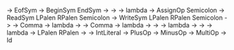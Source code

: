 <system goal>	->	<program> EofSym
<program>	->	BeginSym <stmt list> EndSym
<stmt list>	->	<statement> <statement tail>
<statement tail>	->	<stmt list>
<statement tail>	->	lambda
<statement>	->	<ident> AssignOp <expression> Semicolon
<statement> ->	ReadSym LPalen <id list> RPalen Semicolon
<statement>	->	WriteSym LPalen <expr list> RPalen Semicolon
<id list>	->	<ident> <id tail>
<id tail>	->	Comma <id list>
<id tail>	->	lambda
<expr list>	->	<expression> <expression tail>
<expression tail>	->	Comma <expr list>
<expression tail>	->	lambda
<expression>	->	<factor> <factor tail>
<factor tail>   ->  <add op> <expression>
<factor tail>   -> lambda
<factor>		->  <primary> <primary tail>
<primary tail>	->	<mul op> <factor>
<primary tail>	-> lambda
<primary>	->	LPalen <expression> RPalen
<primary>	->	<ident>
<primary>	->	IntLiteral
<add op>	->	PlusOp
<add op>	->	MinusOp
<mul op>	->  MultiOp
<ident>		->  Id
